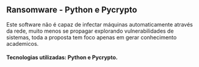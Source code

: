 ## Ransomware - Python e Pycrypto

Este software não é capaz de infectar máquinas automaticamente através da rede, muito menos se propagar explorando vulnerabilidades de sistemas, toda a proposta tem foco apenas em gerar conhecimento academicos.
#### Tecnologias utilizadas: Python e Pycrypto.
